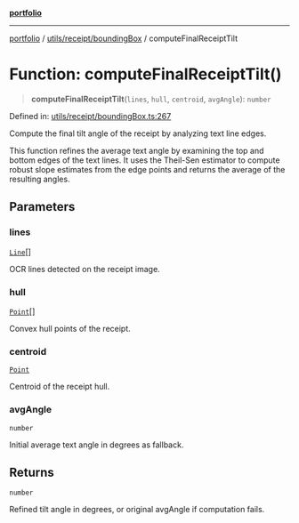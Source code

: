 [**portfolio**](../../../../README.md)

***

[portfolio](../../../../modules.md) / [utils/receipt/boundingBox](../README.md) / computeFinalReceiptTilt

# Function: computeFinalReceiptTilt()

> **computeFinalReceiptTilt**(`lines`, `hull`, `centroid`, `avgAngle`): `number`

Defined in: [utils/receipt/boundingBox.ts:267](https://github.com/tnorlund/Portfolio/blob/c6ce976a08ae60205b5f87659b51fc0b7c70cbcd/portfolio/utils/receipt/boundingBox.ts#L267)

Compute the final tilt angle of the receipt by analyzing text line edges.

This function refines the average text angle by examining the top and bottom
edges of the text lines. It uses the Theil-Sen estimator to compute robust
slope estimates from the edge points and returns the average of the resulting
angles.

## Parameters

### lines

[`Line`](../../../../types/api/interfaces/Line.md)[]

OCR lines detected on the receipt image.

### hull

[`Point`](../../../../types/api/interfaces/Point.md)[]

Convex hull points of the receipt.

### centroid

[`Point`](../../../../types/api/interfaces/Point.md)

Centroid of the receipt hull.

### avgAngle

`number`

Initial average text angle in degrees as fallback.

## Returns

`number`

Refined tilt angle in degrees, or original avgAngle if computation fails.
